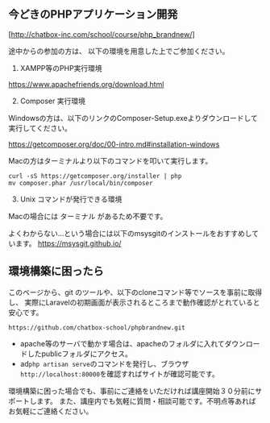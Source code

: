 ## 今どきのPHPアプリケーション開発

[http://chatbox-inc.com/school/course/php_brandnew/]

途中からの参加の方は、 以下の環境を用意した上でご参加ください。

1. XAMPP等のPHP実行環境

https://www.apachefriends.org/download.html

2. Composer 実行環境

Windowsの方は、以下のリンクのComposer-Setup.exeよりダウンロードして実行してください。

https://getcomposer.org/doc/00-intro.md#installation-windows

Macの方はターミナルより以下のコマンドを叩いて実行します。

````
curl -sS https://getcomposer.org/installer | php
mv composer.phar /usr/local/bin/composer
````

3. Unix コマンドが発行できる環境

Macの場合には ターミナル があるため不要です。

よくわからない…という場合には以下のmsysgitのインストールをおすすめしています。
https://msysgit.github.io/


## 環境構築に困ったら

このページから、git のツールや、以下のcloneコマンド等でソースを事前に取得し、
実際にLaravelの初期画面が表示されるところまで動作確認がとれていると安心です。

````
https://github.com/chatbox-school/phpbrandnew.git
````

- apache等のサーバで動かす場合は、apacheのフォルダに入れてダウンロードしたpublicフォルダにアクセス。
- ad`php artisan serve`のコマンドを発行し、ブラウザ`http://localhost:80000`を確認すればサイトが確認可能です。

環境構築に困った場合でも、事前にご連絡をいただければ講座開始３０分前にサポートします。
また、講座内でも気軽に質問・相談可能です。不明点等あればお気軽にご連絡ください。



